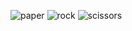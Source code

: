 ![paper](https://github.com/user-attachments/assets/e76d2645-4d4d-4e3c-887f-461b2f1a317b)
![rock](https://github.com/user-attachments/assets/595f70bc-86f9-4f7b-b714-7ee87c067031)
![scissors](https://github.com/user-attachments/assets/6da33330-54a4-471b-b654-f98ef05db674)
